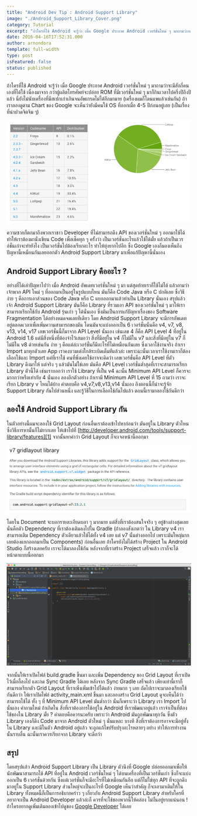 ```yaml
---
title: "Android Dev Tip : Android Support Library"
image: "./Android_Support_Library_Cover.png"
category: Tutorial
excerpt: "ถ้าใครที่ใช้ Android จะรู้ว่า เมื่อ Google ประกาศ Android เวอร์ชั่นใหม่ ๆ มาถามว่าจะมีสักกี่คนเองที่ได้ใช้ เนื่องมาจาก กว่าผู้ผลิตโทรศัพท์จะปล่อย ROM ที่มีเวอร์ชั่นใหม่ ๆ มาก็กินเวลาไปครึ่งปีถึงปีแล้ว นี่ยังไม่นับเครื่องที่มีสเปกเก่าเกินจนอัพเกรดไ..."
date: 2016-04-16T17:52:31.000
author: arnondora
template: full-width
type: post
isFeatured: false
status: published
---
```


ถ้าใครที่ใช้ Android จะรู้ว่า เมื่อ Google ประกาศ Android เวอร์ชั่นใหม่ ๆ มาถามว่าจะมีสักกี่คนเองที่ได้ใช้ เนื่องมาจาก กว่าผู้ผลิตโทรศัพท์จะปล่อย ROM ที่มีเวอร์ชั่นใหม่ ๆ มาก็กินเวลาไปครึ่งปีถึงปีแล้ว นี่ยังไม่นับเครื่องที่มีสเปกเก่าเกินจนอัพเกรดไม่ได้อีกมามาย (เครื่องผมก็โดนแพแล้วเช่นกัน) ถ้าเราลองดูตาม Chart ของ Google จะเห็นว่ายังมีคนใช้ OS ที่ออกเมื่อ 4-5 ปีก่อนอยู่เลย (เป็นเรื่องที่น่าปวดจิตจิม ๆ)


![Android Support Library 1](./Android_Support_Library_1.png)

ความซวยก็ตกมาถึงพวกเราชาว Developer ที่ไม่สามารถดึง API ของเวอร์ชั่นใหม่ ๆ ออกมาใช้ได้ ทำให้เราต้องมานั่งเขียน Code เพื่อเช็คทุก ๆ ครั้งว่า เป็นเวอร์ชั่นอะไรแล้วใช้ได้มั้ย แล้วถ้าเป็นเวรอ์ชั่นเก่าจะทำยังไง เป็นเวอร์ชั่นไปต้องเรียกอะไร ทำให้ยุ่งยากไปอีก ซึ่ง Google เองก็มองเห็นถึงปัญหานี้เหมือนกันเลยออกตัว Android Support Library มาเพื่อแก้ปัญหานี้นั่นเอง

## Android Support Library คืออะไร ?
อย่างที่ได้เล่าปัญหาไปว่า เมื่อ Android อัพเดทเวอร์ชั่นใหม่ ๆ มา แต่สุดท้ายเราก็ใช้ไม่ได้ แล้วถามว่าเจ้าพวก API ใหม่ ๆ ที่ออกมาเป็นอยู่ในรูปแบบไหน มันก็คือ Code Java หรือ C ปกติเลย ซึ่งวิธีง่าย ๆ คือการเอาส่วนของ Code Java หรือ C แยกออกมาแล้วทำเป็น Library นั่นเอง สรุปแล้วเจ้า Android Support Library มันก็คือ Library ที่รวมเอา API ของเวอร์ชั่นใหม่ ๆ มาให้เราสามารถเรียกใช้กับ Android รุ่นเก่า ๆ ได้นั่นเอง ซึ่งมันเป็นการแก้ปัญหาเรื่องของ Software Fragmentation  ได้อย่างหมดจดเลยทีเดียว
โดย Android Support Library จะมีการอัพเดทอยู่ตลอดเวลาเพื่อเพิ่มความสามารถของมัน โดนมันจะแบ่งออกเป็น 6 เวอร์ชั่นนั่นคือ v4, v7, v8, v13, v14, v17 เลขเวอร์ชั่นนี้ก็มาจาก API Level นั่นเอง เช่นเลข 4 ก็คือ API Level 4 ที่อยู่ใน Android 1.6 แต่มีสิ่งหนึ่งที่ต้องจำไว้เสมอว่า สิ่งที่มีอยู่ใน v4 ก็ไม่มีใน v7 และสิ่งที่มีอยู่ใน v7 ก็ไม่มีใน v8 ด้วยเช่นกัน ง่าย ๆ คือแต่ล่ะเวอร์ชั่นก็มีอะไรที่ไม่เหมือนกันเลย ซึ่งเวลาใช้งานจริง ถ้าเรา Import มาทุกตัวเลย App เราคงบวมเต่งใกล้ระเบิดเต็มทีแล้วล่ะ เพราะฉะนั้นเวลาเราใช้งานเราก็ต้องเลือกใช้และ Import แค่ที่เราใช้
คนที่พึ่งเคยใช้อาจจะคิดว่า เลขเวอร์ชั่นคือ API Level ที่ตัว Library ดึงมาให้ แต่จริง ๆ แล้วมันไม่ใช่เลย มันคือ API Level เวอร์ชั่นต่ำสุดที่เราจะสามารถเรียก Library ตัวนี้ได้ เช่นเราบอกว่า เราใช้ Library ที่เป็น v4 ฉะนั้น Minimum API Level ก็ควรจะมากกว่าหรือเท่ากับ 4 นั่นเอง ลองอีกตัวอย่าง ถ้าเรามี Minimum API Level ที่ 15 ถามว่า เราจะเรียก Library v ไหนได้บ้าง คำตอบคือ v4,v7,v8,v13,v14 นั่นเอง ถึงตอนนี้ก็น่าจะรู้จัก Support Library กันไปส่วนหนึ่ง และรู้วิธีในการเลือกใช้กันไปแล้ว ตอนนี้เรามาลองใช้กันดีกว่า

## ลองใช้ Android Support Library กัน
ในตัวอย่างนี้ผมจะลองใช้ Grid Layout ก่อนอื่นเราต้องเข้าไปหาก่อนว่า มันอยู่ใน Library ตัวไหน ซึ่งวิธีการหานั้นก็ไม่ยากเลย ให้เข้าไปที่ [http://developer.android.com/tools/support-library/features][1] จากนั้นหาคำว่า Grid Layout ก็จะเจอหน้านี้ออกมา

![Android Support Library 2](./Android_Support_Library_2.png)

โดยใน Document จะบอกรายละเอียดบลา ๆ มากมาย แต่สิ่งที่เราต้องสนใจจริง ๆ อยู่ข้างล่างสุดเลย นั่นคือตัว Dependency ที่เราต้องเติมลงไปใน Gradle (ถ้าลองสังเกตว่า ใน Library v4 เราสามารถเติม Dependency ตัวเดียวแล้วใช้ได้ทั้ง v4 เลย แต่ v7 นั้นต่างออกไป เพราะมันใหญ่มาก เลยต้องแยกออกมาเป็น Components) ก่อนอื่นเลย ถ้าใครยังไม่ได้สร้าง Project ใน Android Studio ก็สร้างเลยครับ เราจะได้มาลองใช้กัน หลังจากที่เราสร้าง Project เสร็จแล้ว เราก็จะได้ หน้าตาแบบนี้ออกมา

![Android Support Library 3](./Android_Support_Library_3.png)

จากนั้นให้เราเปิดไฟล์ build.gradle ขึ้นมา และเพิ่ม Dependency ของ Grid Layout ที่เราเปิดไว้เมื่อกี้ลงไป และกด Sync Gradle ได้เลย หลังจาก Sync Gradle เสร็จแล้ว เพียงเท่านี้เราก็สามารถเรียกตัว Grid Layout ที่เราเพิ่งเพิ่มเข้าไปได้แล้ว ง่ายมาก ๆ เลย ถัดไปเราจะมาลองเรียกใช้กันดีกว่า ให้เราเปิดไฟล์ activity\_main.xml ขึ้นมา และลองสร้าง Grid Layout ดูจะเห็นได้ว่า สามารถใช้ได้ ทั้ง ๆ ที่ Minimum API Level มันต่ำกว่า นั่นก็เพราะว่า Library เรา Import ไปนั่นเอง
คำถามใหม่ ถ้าเกิดใน สิ่งที่เราต้องการใช้อยู่ใน Android ที่เราพัฒนาอยู่แล้ว เราจำเป็นที่ต้องใช้ของใน Library มั้ย ?
คำตอบคือควรนะครับ เพราะว่า Android มันถูกพัฒนาทุกวัน ซึ่งตัว Library เองก็ดึง Code มาจาก Android ตัวใหม่ ๆ นั่นแหละ บางที สิ่งที่เราต้องการอาจจะมีอยู่ทั้งใน Library และมีในตัว Android อยู่แล้ว จะถูกแก้ไขปรับปรุงอะไรหลายๆ อย่าง ทำให้การทำงานนั้นราบลื่น ฉะนั้นเราควรเรียกจาก Library จะดีกว่า

## สรุป
โดยสรุปแล้ว Android Support Library เป็น Library ตัวนึงที่ Google ปล่อยออกมาเพื่อให้นักพัฒนาสามารถใช้ API ที่อยู่ใน Android เวอร์ชั่นใหม่ ๆ ได้บนเครื่องที่เป็นเวอร์ชั่นเก่า ซึ่งก็จะแบ่งออกเป็น 6 เวอร์ชั่นด้วยกัน ซึ่งแต่เวอร์ชั่นก็จะมีอะไรที่ไม่เหมือนกันอีก แต่ก็ไม่ใช่ทุก API ที่จะถูกดึงมาอยู่ใน Support Library ส่วนใหญ่จะเป็นอะไรที่ Google เห็นว่าสำคัญ ก็จะเอามาเติมให้ใน Library ทั้งหมดนี้ก็เป็นการอธิบายคร่าว ๆ เกี่ยวกับ Android Support Library สำหรับใครที่อยากจะเป็น Android Developer แล้วล่ะก็ ควรที่จะใช้ของพวกนี้ให้คล่อง ไม่งั้นอยู่ยากแน่นอน ! ถ้าใครอยากดูเพิ่มเติมลองเข้าไปดูของ [Google Developer][4] ได้เลย

[1]: http://developer.android.com/tools/support-library/features
[4]: https://www.youtube.com/watch?v=3PIc-DuEU2s&annotation_id=annotation_2695892575&feature=iv&src_vid=32i7ot0y78U
